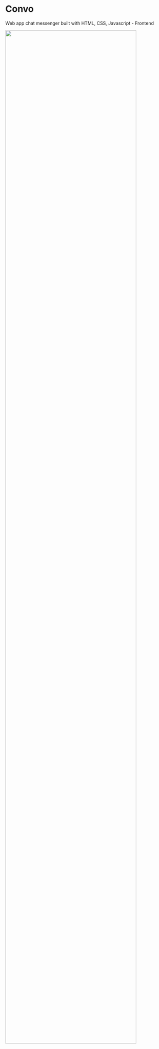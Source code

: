 # Convo
Web app chat messenger built with HTML, CSS, Javascript - Frontend

<img src="https://user-images.githubusercontent.com/7034586/44669784-9087cc80-aa29-11e8-98c3-19f49381be44.PNG" width="90%"></img> 


